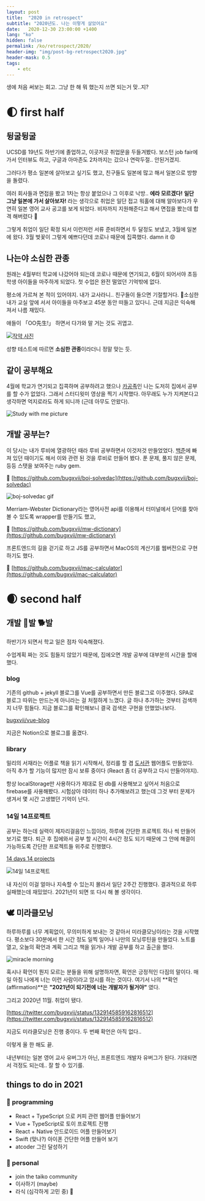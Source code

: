 ```yaml
---
layout: post
title:  "2020 in retrospect"
subtitle: "2020년도. 나는 이렇게 살았어요"
date:   2020-12-30 23:00:00 +1400
lang: "ko"
hidden: false
permalink: /ko/retrospect/2020/
header-img: "img/post-bg-retrospect2020.jpg"
header-mask: 0.5
tags:
    - etc
---
```


생에 처음 써보는 회고. 그냥 한 해 뭐 했는지 쓰면 되는거 맞..지?

# 🌓 first half

## 뒹굴뒹굴

UCSD를 19년도 하반기에 졸업하고, 이곳저곳 취업문을 두들겨봤다. 보스턴 job fair에 가서 인터뷰도 하고, 구글과 아마존도 2차까지는 갔으나 연락두절.. 안된거겠지. 

그러다가 평소 일본에 살아보고 싶기도 했고, 친구들도 일본에 많고 해서 일본으로 방향을 돌렸다. 

여러 회사들과 면접을 봤고 1차는 항상 붙었으나 그 이후로 낙방.. **에라 모르겠다!** **일단 그냥 일본에 가서 살아보자!** 라는 생각으로 취업은 일단 접고 워홀에 대해 알아보다가 우연히 일본 영어 교사 공고를 보게 되었다. 비자까지 지원해준다고 해서 면접을 봤는데 합격 해버렸다 🤭

그렇게 취업이 일단 확정 되서 이런저런 서류 준비하면서 두 달정도 보냈고, 3월에 일본에 왔다. 3월 벚꽃이 그렇게 예쁘다던데 코로나 때문에 집콕했다. damn it 😡

## 나는야 소심한 관종

원래는 4월부터 학교에 나갔어야 되는데 코로나 때문에 연기되고, 6월이 되어서야 초등학생 아이들을 마주하게 되었다. 첫 수업은 완전 떨었던 기억밖에 없다. 

평소에 가르쳐 본 적이 있어야지. 내가 교사라니.. 친구들이 들으면 기절할거다. 🐶소심한  내가 교실 앞에 서서 아이들을 마주보고 45분 동안 떠들고 있다니. 근데 지금은 익숙해져서 나름 재밌다. 

애들이 「OO先生!」 하면서 다가와 말 거는 것도 귀엽고. 

[![작약 사진](/img/in-post/retrospect/2020/peony.png)](https://lu42.co.kr/campaign/flowergarden/mbti.php)

성향 테스트에 따르면 **소심한 관종**이라더니 정말 맞는 듯.

## 같이 공부해요

4월에 학교가 연기되고 집콕하며 공부하려고 했으나 [카공족](https://namu.wiki/w/카공족)인 나는 도저히 집에서 공부를 할 수가 없었다. 그래서 스터디윗미 영상을 찍기 시작했다. 아무래도 누가 지켜본다고 생각하면 억지로라도 하게 되니까 (근데 아무도 안왔다).

![Study with me picture](/img/in-post/retrospect/2020/studywithme.png)

## 개발 공부는?

이 당시는 내가 루비에 열광하던 때라 루비 공부하면서 이것저것 만들었었다. [백준](https://www.acmicpc.net)에 빠져 있던 때이기도 해서 이와 관련 된 것을 루비로 만들어 봤다. 푼 문제, 풀지 않은 문제, 등등 스탯을 보여주는 ruby gem.

🔗 [https://github.com/bugxvii/boj-solvedac](https://github.com/bugxvii/boj-solvedac)

![boj-solvedac gif](https://github.com/yuueu/boj-solvedac/raw/master/example.gif)

Merriam-Webster Dictionary라는 영어사전 api를 이용해서 터미널에서 단어를 찾아볼 수 있도록 wrapper를 만들기도 했고,

🔗 [https://github.com/bugxvii/mw-dictionary](https://github.com/bugxvii/mw-dictionary)

프론트엔드의 길을 걷기로 하고 JS를 공부하면서 MacOS의 계산기를 웹버전으로 구현하기도 했다.

🔗 [https://github.com/bugxvii/mac-calculator](https://github.com/bugxvii/mac-calculator)

# 🌒 second half

## 개발 🐶발 🐕발

하반기가 되면서 학교 일은 점차 익숙해졌다. 

수업계획 짜는 것도 힘들지 않았기 때문에, 집에오면 개발 공부에 대부분의 시간을 할애했다. 

### blog

기존의 github + jekyll 블로그를 Vue를 공부하면서 만든 블로그로 이주했다. SPA로 블로그 따위는 만드는게 아니라는 걸 처절하게 느꼈다. 글 하나 추가하는 것부터 검색까지 너무 힘들다. 지금 블로그를 확인해보니 결국 검색은 구현을 안했었나보다.

[bugxvii/vue-blog](https://github.com/bugxvii/vue-blog)

지금은 Notion으로 블로그를 옮겼다.

### library

밀리의 서재라는 어플로 책을 읽기 시작해서, 정리를 할 겸 [도서관](https://github.com/yuueu/library) 웹어플도 만들었다. 아직 추가 할 기능이 많지만 잠시 보류 중이다 (React 좀 더 공부하고 다시 만들어야지).

항상 localStorage만 사용하다가 제대로 된 db를 사용해보고 싶어서 처음으로 firebase를 사용해봤다. 시험삼아 데이터 하나 추가해보려고 했는데 그것 부터 문제가 생겨서 몇 시간 고생했던 기억이 난다.

### 14일 14프로젝트

공부는 하는데 실력이 제자리걸음인 느낌이라, 하루에 간단한 프로젝트 하나 씩 만들어보기로 했다. 퇴근 후 집에와서 공부 할 시간이 4시간 정도 되기 때문에 그 안에 해결이 가능하도록 간단한 프로젝트들 위주로 진행했다. 

[14 days 14 projects](https://www.notion.so/cdddc587280b406ea4a995fa3c22f112)

![14일 14프로젝트](/img/in-post/retrospect/2020/14days14projects.png)

내 자신이 이걸 얼마나 지속할 수 있는지 몰라서 일단 2주간 진행했다. 결과적으로 하루 실패했는데 재밌었다. 2021년이 되면 또 다시 해 볼 생각이다.

## 🕊️ 미라클모닝

하루하루를 너무 계획없이, 무의미하게 보내는 것 같아서 미라클모닝이라는 것을 시작했다. 평소보다 30분에서 한 시간 정도 일찍 일어나 나만의 모닝루틴을 만들었다. 노트를 열고, 오늘의 확언과 계획 그리고 책을 읽거나 개발 공부를 하고 출근을 했다. 

![miracle morning](/img/in-post/retrospect/2020/miraclemorning.png)

혹시나 확언이 뭔지 모르는 분들을 위해 설명하자면, 확언은 긍정적인 다짐의 말이다.  매일 아침 나에게 너는 이런 사람이라고 암시를 하는 것이다. 여기서 나의 **확언(affirmation)**은 **"2021년이 되기전에 너는 개발자가 될거야"**  였다. 

그리고 2020년 11월. 취업이 됐다.

[https://twitter.com/bugxvii/status/1329145859162816512](https://twitter.com/bugxvii/status/1329145859162816512)

지금도 미라클모닝은 진행 중이다. 두 번째 확언은 아직 없다..

이렇게 올 한 해도 끝. 

내년부터는 일본 영어 교사 유버그가 아닌, 프론트엔드 개발자 유버그가 된다. 기대되면서 걱정도 되는데.. 잘 할 수 있기를.

## things to do in 2021

### 🧸 programming

- React + TypeScript 으로 커피 관련 웹어플 만들어보기
- Vue + TypeScript로 토이 프로젝트 진행
- React + Native 안드로이드 어플 만들어보기
- Swift (맞나?) 아이폰 간단한 어플 만들어 보기
- atcoder 그린 달성하기

### 🤔 personal

- join the taiko community
- 이사하기 (maybe)
- 라식 (심각하게 고민 중) 🤔